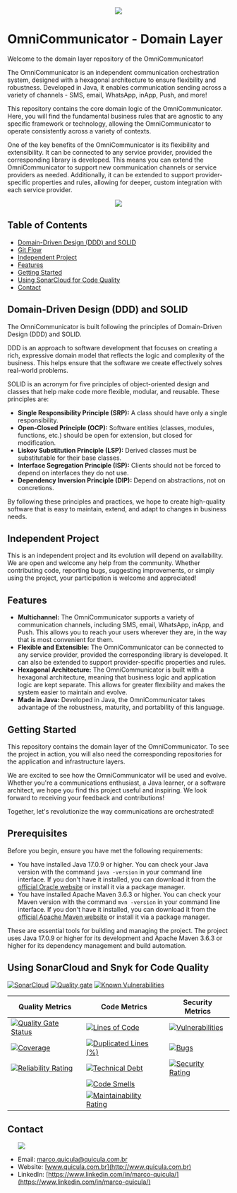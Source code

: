 <div align="center">
  <img src="images/logo_reduzido.png">
</div>

# OmniCommunicator - Domain Layer

Welcome to the domain layer repository of the OmniCommunicator!

The OmniCommunicator is an independent communication orchestration system, designed with a hexagonal architecture to ensure flexibility and robustness. Developed in Java, it enables communication sending across a variety of channels - SMS, email, WhatsApp, inApp, Push, and more!

This repository contains the core domain logic of the OmniCommunicator. Here, you will find the fundamental business rules that are agnostic to any specific framework or technology, allowing the OmniCommunicator to operate consistently across a variety of contexts.

One of the key benefits of the OmniCommunicator is its flexibility and extensibility. It can be connected to any service provider, provided the corresponding library is developed. This means you can extend the OmniCommunicator to support new communication channels or service providers as needed. Additionally, it can be extended to support provider-specific properties and rules, allowing for deeper, custom integration with each service provider.

<div align="center">
  <img src="images/imagem_readme_reduzido.png">
</div>

## Table of Contents
- [Domain-Driven Design (DDD) and SOLID](#domain-driven-design-ddd-and-solid)
- [Git Flow](#git-flow)
- [Independent Project](#independent-project)
- [Features](#features)
- [Getting Started](#getting-started)
- [Using SonarCloud for Code Quality](#using-sonarcloud-for-code-quality)
- [Contact](#contact)

## Domain-Driven Design (DDD) and SOLID

The OmniCommunicator is built following the principles of Domain-Driven Design (DDD) and SOLID.

DDD is an approach to software development that focuses on creating a rich, expressive domain model that reflects the logic and complexity of the business. This helps ensure that the software we create effectively solves real-world problems.

SOLID is an acronym for five principles of object-oriented design and classes that help make code more flexible, modular, and reusable. These principles are:

- **Single Responsibility Principle (SRP):** A class should have only a single responsibility.
- **Open-Closed Principle (OCP):** Software entities (classes, modules, functions, etc.) should be open for extension, but closed for modification.
- **Liskov Substitution Principle (LSP):** Derived classes must be substitutable for their base classes.
- **Interface Segregation Principle (ISP):** Clients should not be forced to depend on interfaces they do not use.
- **Dependency Inversion Principle (DIP):** Depend on abstractions, not on concretions.

By following these principles and practices, we hope to create high-quality software that is easy to maintain, extend, and adapt to changes in business needs.

## Independent Project

This is an independent project and its evolution will depend on availability. We are open and welcome any help from the community. Whether contributing code, reporting bugs, suggesting improvements, or simply using the project, your participation is welcome and appreciated!

## Features

- **Multichannel:** The OmniCommunicator supports a variety of communication channels, including SMS, email, WhatsApp, inApp, and Push. This allows you to reach your users wherever they are, in the way that is most convenient for them.
- **Flexible and Extensible:** The OmniCommunicator can be connected to any service provider, provided the corresponding library is developed. It can also be extended to support provider-specific properties and rules.
- **Hexagonal Architecture:** The OmniCommunicator is built with a hexagonal architecture, meaning that business logic and application logic are kept separate. This allows for greater flexibility and makes the system easier to maintain and evolve.
- **Made in Java:** Developed in Java, the OmniCommunicator takes advantage of the robustness, maturity, and portability of this language.

## Getting Started

This repository contains the domain layer of the OmniCommunicator. To see the project in action, you will also need the corresponding repositories for the application and infrastructure layers.

We are excited to see how the OmniCommunicator will be used and evolve. Whether you're a communications enthusiast, a Java learner, or a software architect, we hope you find this project useful and inspiring. We look forward to receiving your feedback and contributions!

Together, let's revolutionize the way communications are orchestrated!

## Prerequisites

Before you begin, ensure you have met the following requirements:

- You have installed Java 17.0.9 or higher. You can check your Java version with the command `java -version` in your command line interface. If you don't have it installed, you can download it from the [official Oracle website](https://www.oracle.com/java/technologies/javase-jdk17-downloads.html) or install it via a package manager.
- You have installed Apache Maven 3.6.3 or higher. You can check your Maven version with the command `mvn -version` in your command line interface. If you don't have it installed, you can download it from the [official Apache Maven website](https://maven.apache.org/download.cgi) or install it via a package manager.

These are essential tools for building and managing the project. The project uses Java 17.0.9 or higher for its development and Apache Maven 3.6.3 or higher for its dependency management and build automation.

## Using SonarCloud and Snyk for Code Quality

[![SonarCloud](https://sonarcloud.io/images/project_badges/sonarcloud-white.svg)](https://sonarcloud.io/summary/new_code?id=my-virtual-hub_omni-communicator-domain-layer) 
[![Quality gate](https://sonarcloud.io/api/project_badges/quality_gate?project=my-virtual-hub_omni-communicator-domain-layer)](https://sonarcloud.io/summary/new_code?id=my-virtual-hub_omni-communicator-domain-layer) [![Known Vulnerabilities](https://snyk.io/test/github/marco-quicula/omni-communicator-domain-layer/badge.svg)](https://snyk.io/test/github/marco-quicula/omni-communicator-domain-layer) 

| Quality Metrics | Code Metrics | Security Metrics |
|---|---|---|
| [![Quality Gate Status](https://sonarcloud.io/api/project_badges/measure?project=my-virtual-hub_omni-communicator-domain-layer&metric=alert_status)](https://sonarcloud.io/summary/new_code?id=my-virtual-hub_omni-communicator-domain-layer) | [![Lines of Code](https://sonarcloud.io/api/project_badges/measure?project=my-virtual-hub_omni-communicator-domain-layer&metric=ncloc)](https://sonarcloud.io/summary/new_code?id=my-virtual-hub_omni-communicator-domain-layer) | [![Vulnerabilities](https://sonarcloud.io/api/project_badges/measure?project=my-virtual-hub_omni-communicator-domain-layer&metric=vulnerabilities)](https://sonarcloud.io/summary/new_code?id=my-virtual-hub_omni-communicator-domain-layer) |
| [![Coverage](https://sonarcloud.io/api/project_badges/measure?project=my-virtual-hub_omni-communicator-domain-layer&metric=coverage)](https://sonarcloud.io/summary/new_code?id=my-virtual-hub_omni-communicator-domain-layer) | [![Duplicated Lines (%)](https://sonarcloud.io/api/project_badges/measure?project=my-virtual-hub_omni-communicator-domain-layer&metric=duplicated_lines_density)](https://sonarcloud.io/summary/new_code?id=my-virtual-hub_omni-communicator-domain-layer) | [![Bugs](https://sonarcloud.io/api/project_badges/measure?project=my-virtual-hub_omni-communicator-domain-layer&metric=bugs)](https://sonarcloud.io/summary/new_code?id=my-virtual-hub_omni-communicator-domain-layer) |
| [![Reliability Rating](https://sonarcloud.io/api/project_badges/measure?project=my-virtual-hub_omni-communicator-domain-layer&metric=reliability_rating)](https://sonarcloud.io/summary/new_code?id=my-virtual-hub_omni-communicator-domain-layer) | [![Technical Debt](https://sonarcloud.io/api/project_badges/measure?project=my-virtual-hub_omni-communicator-domain-layer&metric=sqale_index)](https://sonarcloud.io/summary/new_code?id=my-virtual-hub_omni-communicator-domain-layer) | [![Security Rating](https://sonarcloud.io/api/project_badges/measure?project=my-virtual-hub_omni-communicator-domain-layer&metric=security_rating)](https://sonarcloud.io/summary/new_code?id=my-virtual-hub_omni-communicator-domain-layer) |
| | [![Code Smells](https://sonarcloud.io/api/project_badges/measure?project=my-virtual-hub_omni-communicator-domain-layer&metric=code_smells)](https://sonarcloud.io/summary/new_code?id=my-virtual-hub_omni-communicator-domain-layer) | |
| | [![Maintainability Rating](https://sonarcloud.io/api/project_badges/measure?project=my-virtual-hub_omni-communicator-domain-layer&metric=sqale_rating)](https://sonarcloud.io/summary/new_code?id=my-virtual-hub_omni-communicator-domain-layer) | |

## Contact

<ul>
  <img src="images/marco.png">
</ul>

- Email: [marco.quicula@quicula.com.br](mailto:marco.quicula@quicula.com.br)
- Website: [www.quicula.com.br](http://www.quicula.com.br)
- LinkedIn: [https://www.linkedin.com/in/marco-quicula/](https://www.linkedin.com/in/marco-quicula/)